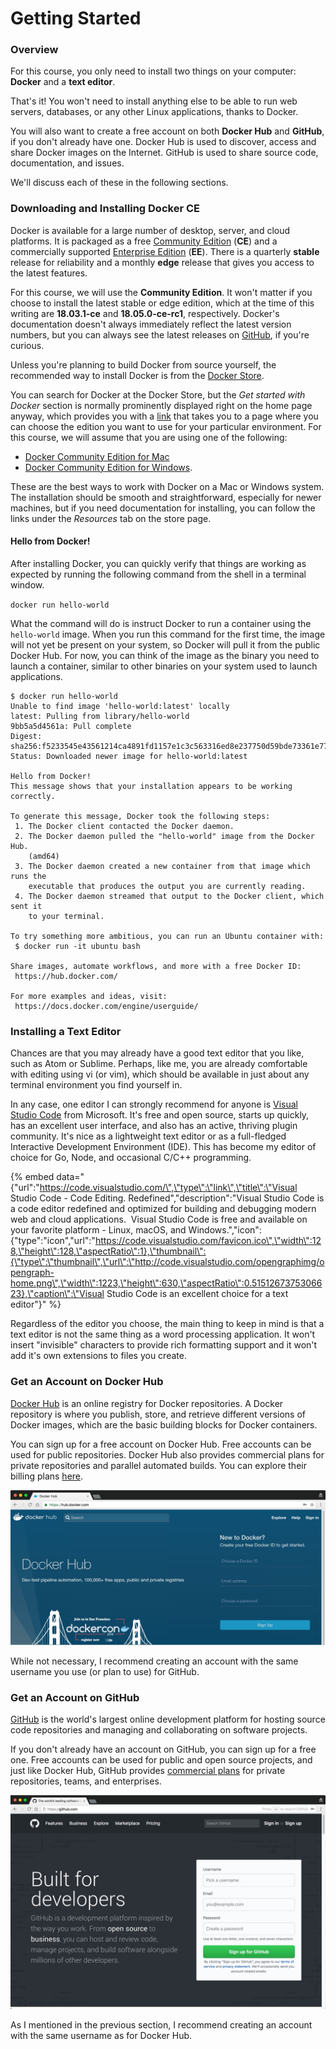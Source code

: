 # Getting Started

### Overview

For this course, you only need to install two things on your computer: **Docker** and a **text editor**.

That's it! You won't need to install anything else to be able to run web servers, databases, or any other Linux applications, thanks to Docker.

You will also want to create a free account on both **Docker Hub** and **GitHub**, if you don't already have one. Docker Hub is used to discover, access and share Docker images on the Internet. GitHub is used to share source code, documentation, and issues.

We'll discuss each of these in the following sections.

### Downloading and Installing Docker CE

Docker is available for a large number of desktop, server, and cloud platforms. It is packaged as a free [Community Edition](https://www.docker.com/community-edition) \(**CE**\) and a commercially supported [Enterprise Edition](https://www.docker.com/enterprise-edition) \(**EE**\). There is a quarterly **stable** release for reliability and a monthly **edge** release that gives you access to the latest features.

For this course, we will use the **Community Edition**. It won't matter if you choose to install the latest stable or edge edition, which at the time of this writing are **18.03.1-ce** and **18.05.0-ce-rc1**, respectively. Docker's documentation doesn't always immediately reflect the latest version numbers, but you can always see the latest releases on [GitHub](https://github.com/docker/docker-ce/releases), if you're curious.

Unless you're planning to build Docker from source yourself, the recommended way to install Docker is from the [Docker Store](https://store.docker.com/).

You can search for Docker at the Docker Store, but the _Get started with Docker_ section is normally prominently displayed right on the home page anyway, which provides you with a [link](https://store.docker.com/search?offering=community&type=edition) that takes you to a page where you can choose the edition you want to use for your particular environment. For this course, we will assume that you are using one of the following:

* [Docker Community Edition for Mac](https://store.docker.com/editions/community/docker-ce-desktop-mac)
* [Docker Community Edition for Windows](https://store.docker.com/editions/community/docker-ce-desktop-windows).

These are the best ways to work with Docker on a Mac or Windows system. The installation should be smooth and straightforward, especially for newer machines, but if you need documentation for installing, you can follow the links under the _Resources_ tab on the store page.

#### Hello from Docker!

After installing Docker, you can quickly verify that things are working as expected by running the following command from the shell in a terminal window.

`docker run hello-world`

What the command will do is instruct Docker to run a container using the `hello-world` image. When you run this command for the first time, the image will not yet be present on your system, so Docker will pull it from the public Docker Hub. For now, you can think of the image as the binary you need to launch a container, similar to other binaries on your system used to launch applications.

```text
$ docker run hello-world
Unable to find image 'hello-world:latest' locally
latest: Pulling from library/hello-world
9bb5a5d4561a: Pull complete
Digest: sha256:f5233545e43561214ca4891fd1157e1c3c563316ed8e237750d59bde73361e77
Status: Downloaded newer image for hello-world:latest

Hello from Docker!
This message shows that your installation appears to be working correctly.

To generate this message, Docker took the following steps:
 1. The Docker client contacted the Docker daemon.
 2. The Docker daemon pulled the "hello-world" image from the Docker Hub.
    (amd64)
 3. The Docker daemon created a new container from that image which runs the
    executable that produces the output you are currently reading.
 4. The Docker daemon streamed that output to the Docker client, which sent it
    to your terminal.

To try something more ambitious, you can run an Ubuntu container with:
 $ docker run -it ubuntu bash

Share images, automate workflows, and more with a free Docker ID:
 https://hub.docker.com/

For more examples and ideas, visit:
 https://docs.docker.com/engine/userguide/

```

### Installing a Text Editor

Chances are that you may already have a good text editor that you like, such as Atom or Sublime. Perhaps, like me, you are already comfortable with editing using vi \(or vim\), which should be available in just about any terminal environment you find yourself in.

In any case, one editor I can strongly recommend for anyone is [Visual Studio Code](https://code.visualstudio.com/) from Microsoft. It's free and open source, starts up quickly, has an excellent user interface, and also has an active, thriving plugin community. It's nice as a lightweight text editor or as a full-fledged Interactive Development Environment \(IDE\). This has become my editor of choice for Go, Node, and occasional C/C++ programming.

{% embed data="{\"url\":\"https://code.visualstudio.com/\",\"type\":\"link\",\"title\":\"Visual Studio Code - Code Editing. Redefined\",\"description\":\"Visual Studio Code is a code editor redefined and optimized for building and debugging modern web and cloud applications.  Visual Studio Code is free and available on your favorite platform - Linux, macOS, and Windows.\",\"icon\":{\"type\":\"icon\",\"url\":\"https://code.visualstudio.com/favicon.ico\",\"width\":128,\"height\":128,\"aspectRatio\":1},\"thumbnail\":{\"type\":\"thumbnail\",\"url\":\"http://code.visualstudio.com/opengraphimg/opengraph-home.png\",\"width\":1223,\"height\":630,\"aspectRatio\":0.5151267375306623},\"caption\":\"Visual Studio Code is an excellent choice for a text editor\"}" %}

Regardless of the editor you choose, the main thing to keep in mind is that a text editor is not the same thing as a word processing application. It won't insert "invisible" characters to provide rich formatting support and it won't add it's own extensions to files you create.

### Get an Account on Docker Hub

[Docker Hub](https://hub.docker.com/) is an online registry for Docker repositories. A Docker repository is where you publish, store, and retrieve different versions of Docker images, which are the basic building blocks for Docker containers.

You can sign up for a free account on Docker Hub. Free accounts can be used for public repositories. Docker Hub also provides commercial plans for private repositories and parallel automated builds. You can explore their billing plans [here](https://hub.docker.com/billing-plans/).

![Sign up for a free account on Docker Hub](.gitbook/assets/dockerhub%20%281%29.jpg)

While not necessary, I recommend creating an account with the same username you use \(or plan to use\) for GitHub.

### Get an Account on GitHub

[GitHub](https://github.com/) is the world's largest online development platform for hosting source code repositories and managing and collaborating on software projects.

If you don't already have an account on GitHub, you can sign up for a free one. Free accounts can be used for public and open source projects, and just like Docker Hub, GitHub provides [commercial plans](https://github.com/pricing) for private repositories, teams, and enterprises.

![Sign up for a free account on GitHub](.gitbook/assets/github.jpg)

As I mentioned in the previous section, I recommend creating an account with the same username as for Docker Hub.



